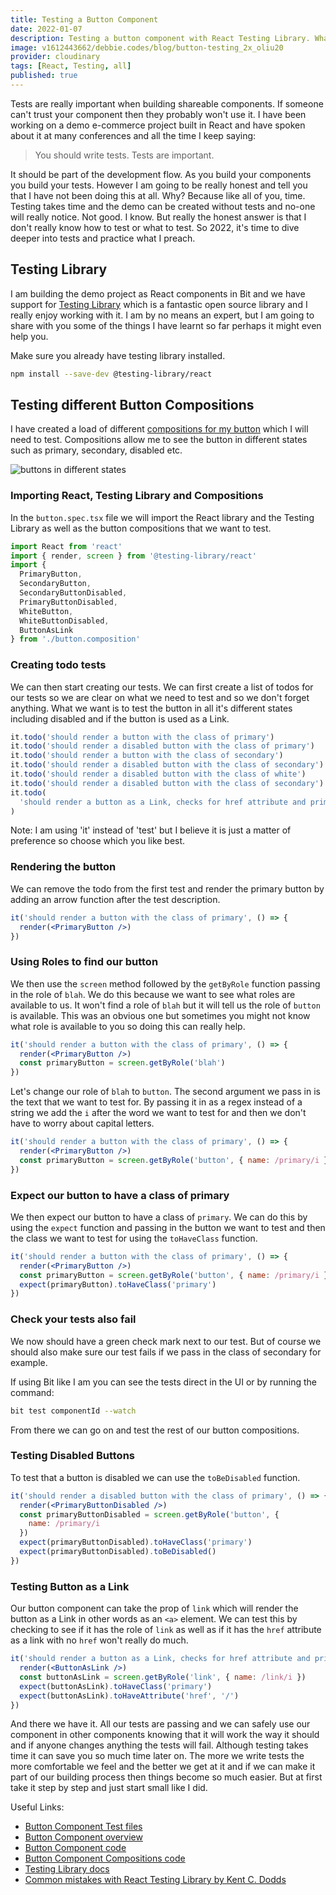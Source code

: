 ```yaml
---
title: Testing a Button Component
date: 2022-01-07
description: Testing a button component with React Testing Library. What to test and how to test your button component when building multiple compositions of the button.
image: v1612443662/debbie.codes/blog/button-testing_2x_oliu20
provider: cloudinary
tags: [React, Testing, all]
published: true
---
```


Tests are really important when building shareable components. If someone can't trust your component then they probably won't use it. I have been working on a demo e-commerce project built in React and have spoken about it at many conferences and all the time I keep saying:

> You should write tests. Tests are important.

It should be part of the development flow. As you build your components you build your tests. However I am going to be really honest and tell you that I have not been doing this at all. Why? Because like all of you, time. Testing takes time and the demo can be created without tests and no-one will really notice. Not good. I know. But really the honest answer is that I don't really know how to test or what to test. So 2022, it's time to dive deeper into tests and practice what I preach.

## Testing Library

I am building the demo project as React components in Bit and we have support for [Testing Library](https://testing-library.com/) which is a fantastic open source library and I really enjoy working with it. I am by no means an expert, but I am going to share with you some of the things I have learnt so far perhaps it might even help you.

Make sure you already have testing library installed.

```bash
npm install --save-dev @testing-library/react
```

## Testing different Button Compositions

I have created a load of different [compositions for my button](https://bit.dev/learn-bit-react/base-ui/ui/button/~compositions) which I will need to test. Compositions allow me to see the button in different states such as primary, secondary, disabled etc.

![buttons in different states](https://res.cloudinary.com/debsobrien/image/upload/v1641577214/debbie.codes/blog/button-testing_2x_oliu20.png)

### Importing React, Testing Library and Compositions

In the `button.spec.tsx` file we will import the React library and the Testing Library as well as the button compositions that we want to test.

```js
import React from 'react'
import { render, screen } from '@testing-library/react'
import {
  PrimaryButton,
  SecondaryButton,
  SecondaryButtonDisabled,
  PrimaryButtonDisabled,
  WhiteButton,
  WhiteButtonDisabled,
  ButtonAsLink
} from './button.composition'
```

### Creating todo tests

We can then start creating our tests. We can first create a list of todos for our tests so we are clear on what we need to test and so we don't forget anything. What we want is to test the button in all it's different states including disabled and if the button is used as a Link.

```jsx
it.todo('should render a button with the class of primary')
it.todo('should render a disabled button with the class of primary')
it.todo('should render a button with the class of secondary')
it.todo('should render a disabled button with the class of secondary')
it.todo('should render a disabled button with the class of white')
it.todo('should render a disabled button with the class of secondary')
it.todo(
  'should render a button as a Link, checks for href attribute and primary class'
)
```

Note: I am using 'it' instead of 'test' but I believe it is just a matter of preference so choose which you like best.

### Rendering the button

We can remove the todo from the first test and render the primary button by adding an arrow function after the test description.

```jsx
it('should render a button with the class of primary', () => {
  render(<PrimaryButton />)
})
```

### Using Roles to find our button

We then use the `screen` method followed by the `getByRole` function passing in the role of `blah`. We do this because we want to see what roles are available to us. It won't find a role of `blah` but it will tell us the role of `button` is available. This was an obvious one but sometimes you might not know what role is available to you so doing this can really help.

```jsx
it('should render a button with the class of primary', () => {
  render(<PrimaryButton />)
  const primaryButton = screen.getByRole('blah')
})
```

Let's change our role of `blah` to `button`. The second argument we pass in is the text that we want to test for. By passing it in as a regex instead of a string we add the `i` after the word we want to test for and then we don't have to worry about capital letters.

```jsx
it('should render a button with the class of primary', () => {
  render(<PrimaryButton />)
  const primaryButton = screen.getByRole('button', { name: /primary/i })
})
```

### Expect our button to have a class of primary

We then expect our button to have a class of `primary`. We can do this by using the `expect` function and passing in the button we want to test and then the class we want to test for using the `toHaveClass` function.

```jsx
it('should render a button with the class of primary', () => {
  render(<PrimaryButton />)
  const primaryButton = screen.getByRole('button', { name: /primary/i })
  expect(primaryButton).toHaveClass('primary')
})
```

### Check your tests also fail

We now should have a green check mark next to our test. But of course we should also make sure our test fails if we pass in the class of secondary for example.

If using Bit like I am you can see the tests direct in the UI or by running the command:

```bash
bit test componentId --watch
```

From there we can go on and test the rest of our button compositions.

### Testing Disabled Buttons

To test that a button is disabled we can use the `toBeDisabled` function.

```jsx
it('should render a disabled button with the class of primary', () => {
  render(<PrimaryButtonDisabled />)
  const primaryButtonDisabled = screen.getByRole('button', {
    name: /primary/i
  })
  expect(primaryButtonDisabled).toHaveClass('primary')
  expect(primaryButtonDisabled).toBeDisabled()
})
```

### Testing Button as a Link

Our button component can take the prop of `link` which will render the button as a Link in other words as an `<a>` element. We can test this by checking to see if it has the role of `link` as well as if it has the `href` attribute as a link with no `href` won't really do much.

```jsx
it('should render a button as a Link, checks for href attribute and primary class', () => {
  render(<ButtonAsLink />)
  const buttonAsLink = screen.getByRole('link', { name: /link/i })
  expect(buttonAsLink).toHaveClass('primary')
  expect(buttonAsLink).toHaveAttribute('href', '/')
})
```

And there we have it. All our tests are passing and we can safely use our component in other components knowing that it will work the way it should and if anyone changes anything the tests will fail. Although testing takes time it can save you so much time later on. The more we write tests the more comfortable we feel and the better we get at it and if we can make it part of our building process then things become so much easier. But at first take it step by step and just start small like I did.

Useful Links:

- [Button Component Test files](https://bit.dev/learn-bit-react/base-ui/ui/button/~code/button.spec.tsx)
- [Button Component overview](https://bit.dev/learn-bit-react/base-ui/ui/button)
- [Button Component code](https://bit.dev/learn-bit-react/base-ui/ui/button/~code/button.tsx)
- [Button Component Compositions code](https://bit.dev/learn-bit-react/base-ui/ui/button/~code/button.composition.tsx)
- [Testing Library docs](https://testing-library.com/docs/)
- [Common mistakes with React Testing Library by Kent C. Dodds](https://kentcdodds.com/blog/common-mistakes-with-react-testing-library)
